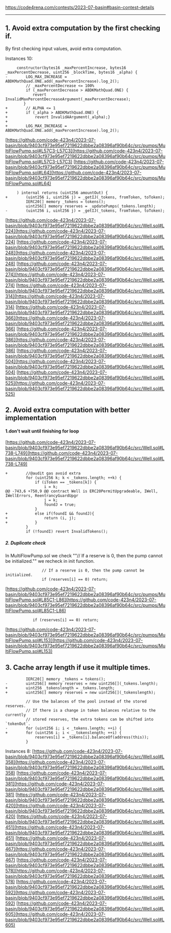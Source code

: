 https://code4rena.com/contests/2023-07-basin#basin-contest-details
* * *
## 1. Avoid extra computation by the first checking if.
By first checking input values, avoid extra computation.

Instances 10:
```git
     constructor(bytes16 _maxPercentIncrease, bytes16 _maxPercentDecrease, uint256 _blockTime, bytes16 _alpha) {
-        LOG_MAX_INCREASE = ABDKMathQuad.ONE.add(_maxPercentIncrease).log_2();
         // _maxPercentDecrease <= 100%
         if (_maxPercentDecrease > ABDKMathQuad.ONE) {
            revert InvalidMaxPercentDecreaseArgument(_maxPercentDecrease);
        }          
+        // ALPHA <= 1
+        if (_alpha > ABDKMathQuad.ONE) { 
+            revert InvalidAArgument(_alpha);}
+
+        LOG_MAX_INCREASE = ABDKMathQuad.ONE.add(_maxPercentIncrease).log_2();
```
[https://github.com/code-423n4/2023-07-basin/blob/9403cf973e95ef7219622dbbe2a08396af90b64c/src/pumps/MultiFlowPump.sol#L57C3-L57C3](https://github.com/code-423n4/2023-07-basin/blob/9403cf973e95ef7219622dbbe2a08396af90b64c/src/pumps/MultiFlowPump.sol#L57C3-L57C3)
[https://github.com/code-423n4/2023-07-basin/blob/9403cf973e95ef7219622dbbe2a08396af90b64c/src/pumps/MultiFlowPump.sol#L64](https://github.com/code-423n4/2023-07-basin/blob/9403cf973e95ef7219622dbbe2a08396af90b64c/src/pumps/MultiFlowPump.sol#L64)
```git
     ) internal returns (uint256 amountOut) {
+        (uint256 i, uint256 j) = _getIJ(_tokens, fromToken, toToken); 
         IERC20[] memory _tokens = tokens();
         uint256[] memory reserves = _updatePumps(_tokens.length);
-        (uint256 i, uint256 j) = _getIJ(_tokens, fromToken, toToken);
```
[https://github.com/code-423n4/2023-07-basin/blob/9403cf973e95ef7219622dbbe2a08396af90b64c/src/Well.sol#L224](https://github.com/code-423n4/2023-07-basin/blob/9403cf973e95ef7219622dbbe2a08396af90b64c/src/Well.sol#L224)
[https://github.com/code-423n4/2023-07-basin/blob/9403cf973e95ef7219622dbbe2a08396af90b64c/src/Well.sol#L248](https://github.com/code-423n4/2023-07-basin/blob/9403cf973e95ef7219622dbbe2a08396af90b64c/src/Well.sol#L248)
[https://github.com/code-423n4/2023-07-basin/blob/9403cf973e95ef7219622dbbe2a08396af90b64c/src/Well.sol#L274](https://github.com/code-423n4/2023-07-basin/blob/9403cf973e95ef7219622dbbe2a08396af90b64c/src/Well.sol#L274)
[https://github.com/code-423n4/2023-07-basin/blob/9403cf973e95ef7219622dbbe2a08396af90b64c/src/Well.sol#L314](https://github.com/code-423n4/2023-07-basin/blob/9403cf973e95ef7219622dbbe2a08396af90b64c/src/Well.sol#L314)
[https://github.com/code-423n4/2023-07-basin/blob/9403cf973e95ef7219622dbbe2a08396af90b64c/src/Well.sol#L366](https://github.com/code-423n4/2023-07-basin/blob/9403cf973e95ef7219622dbbe2a08396af90b64c/src/Well.sol#L366)
[https://github.com/code-423n4/2023-07-basin/blob/9403cf973e95ef7219622dbbe2a08396af90b64c/src/Well.sol#L386](https://github.com/code-423n4/2023-07-basin/blob/9403cf973e95ef7219622dbbe2a08396af90b64c/src/Well.sol#L386)
[https://github.com/code-423n4/2023-07-basin/blob/9403cf973e95ef7219622dbbe2a08396af90b64c/src/Well.sol#L504](https://github.com/code-423n4/2023-07-basin/blob/9403cf973e95ef7219622dbbe2a08396af90b64c/src/Well.sol#L504)
[https://github.com/code-423n4/2023-07-basin/blob/9403cf973e95ef7219622dbbe2a08396af90b64c/src/Well.sol#L525](https://github.com/code-423n4/2023-07-basin/blob/9403cf973e95ef7219622dbbe2a08396af90b64c/src/Well.sol#L525)

## 2. Avoid extra computation with better implementation
#### 1.don't wait until finishing for loop
[https://github.com/code-423n4/2023-07-basin/blob/9403cf973e95ef7219622dbbe2a08396af90b64c/src/Well.sol#L738-L749](https://github.com/code-423n4/2023-07-basin/blob/9403cf973e95ef7219622dbbe2a08396af90b64c/src/Well.sol#L738-L749)
```git
+        //@audit gas avoid extra
         for (uint256 k; k < _tokens.length; ++k) {
             if (iToken == _tokens[k]) {
                 i = k;
@@ -743,6 +750,9 @@ contract Well is ERC20PermitUpgradeable, IWell, IWellErrors, ReentrancyGuardUpgr
                 j = k;
                 foundJ = true;
             }
+            else if(foundI && foundJ){
+                return (i, j);
+            }
         }
         if (!foundI) revert InvalidTokens();
```
##### 2. Duplicate check
In MultiFlowPump.sol we check 
""// If a reserve is 0, then the pump cannot be initialized.""
we recheck in init function.
```solidtiy
                // If a reserve is 0, then the pump cannot be initialized.
                if (reserves[i] == 0) return;
```
[https://github.com/code-423n4/2023-07-basin/blob/9403cf973e95ef7219622dbbe2a08396af90b64c/src/pumps/MultiFlowPump.sol#L85C1-L86](https://github.com/code-423n4/2023-07-basin/blob/9403cf973e95ef7219622dbbe2a08396af90b64c/src/pumps/MultiFlowPump.sol#L85C1-L86)
```
            if (reserves[i] == 0) return;
```
[https://github.com/code-423n4/2023-07-basin/blob/9403cf973e95ef7219622dbbe2a08396af90b64c/src/pumps/MultiFlowPump.sol#L153](https://github.com/code-423n4/2023-07-basin/blob/9403cf973e95ef7219622dbbe2a08396af90b64c/src/pumps/MultiFlowPump.sol#L153)
## 3. Cache array length if use it multiple times.
```
         IERC20[] memory _tokens = tokens();
-        uint256[] memory reserves = new uint256[](_tokens.length);
+        uint256 _tokenslength = _tokens.length;
+        uint256[] memory reserves = new uint256[](_tokenslength);
 
         // Use the balances of the pool instead of the stored reserves.
         // If there is a change in token balances relative to the currently
         // stored reserves, the extra tokens can be shifted into `tokenOut`.
-        for (uint256 i; i < _tokens.length; ++i) {
+        for (uint256 i; i < __tokenslength; ++i) {
             reserves[i] = _tokens[i].balanceOf(address(this));
         }
```
Instances 8:
[https://github.com/code-423n4/2023-07-basin/blob/9403cf973e95ef7219622dbbe2a08396af90b64c/src/Well.sol#L358](https://github.com/code-423n4/2023-07-basin/blob/9403cf973e95ef7219622dbbe2a08396af90b64c/src/Well.sol#L358)
[https://github.com/code-423n4/2023-07-basin/blob/9403cf973e95ef7219622dbbe2a08396af90b64c/src/Well.sol#L381](https://github.com/code-423n4/2023-07-basin/blob/9403cf973e95ef7219622dbbe2a08396af90b64c/src/Well.sol#L381)
[https://github.com/code-423n4/2023-07-basin/blob/9403cf973e95ef7219622dbbe2a08396af90b64c/src/Well.sol#L420](https://github.com/code-423n4/2023-07-basin/blob/9403cf973e95ef7219622dbbe2a08396af90b64c/src/Well.sol#L420)
[https://github.com/code-423n4/2023-07-basin/blob/9403cf973e95ef7219622dbbe2a08396af90b64c/src/Well.sol#L451](https://github.com/code-423n4/2023-07-basin/blob/9403cf973e95ef7219622dbbe2a08396af90b64c/src/Well.sol#L451)
[https://github.com/code-423n4/2023-07-basin/blob/9403cf973e95ef7219622dbbe2a08396af90b64c/src/Well.sol#L467](https://github.com/code-423n4/2023-07-basin/blob/9403cf973e95ef7219622dbbe2a08396af90b64c/src/Well.sol#L467)
[https://github.com/code-423n4/2023-07-basin/blob/9403cf973e95ef7219622dbbe2a08396af90b64c/src/Well.sol#L578](https://github.com/code-423n4/2023-07-basin/blob/9403cf973e95ef7219622dbbe2a08396af90b64c/src/Well.sol#L578)
[https://github.com/code-423n4/2023-07-basin/blob/9403cf973e95ef7219622dbbe2a08396af90b64c/src/Well.sol#L592](https://github.com/code-423n4/2023-07-basin/blob/9403cf973e95ef7219622dbbe2a08396af90b64c/src/Well.sol#L592)
[https://github.com/code-423n4/2023-07-basin/blob/9403cf973e95ef7219622dbbe2a08396af90b64c/src/Well.sol#L605](https://github.com/code-423n4/2023-07-basin/blob/9403cf973e95ef7219622dbbe2a08396af90b64c/src/Well.sol#L605)



